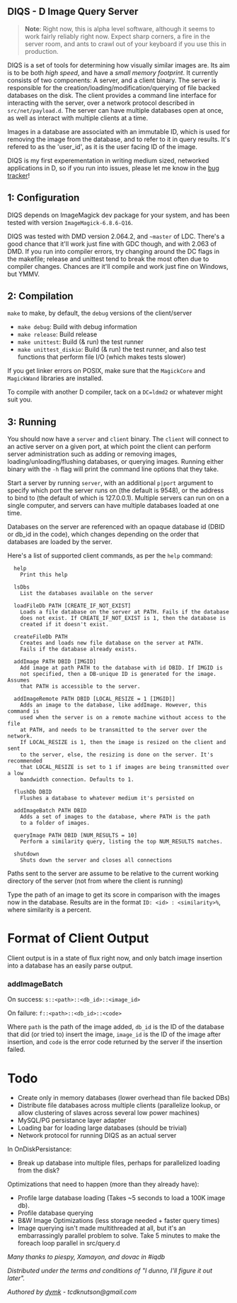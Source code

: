 DIQS - D Image Query Server
---------------------------

> **Note**: Right now, this is alpha level software, although it seems to work
fairly reliably right now. Expect sharp corners, a fire in the server room, and
ants to crawl out of your keyboard if you use this in production.

DIQS is a set of tools for determining how visually similar images are. Its aim is to
be both _high speed_, and have a _small memory footprint_. It currently
consists of two components: A server, and a client binary. The server is
responsible for the creation/loading/modification/querying of file backed
databases on the disk. The client provides a command line interface for
interacting with the server, over a network protocol described in `src/net/payload.d`.
The server can have multiple databases open at once, as well as interact with
multiple clients at a time.

Images in a database are associated with an immutable ID, which
is used for removing the image from the database, and to refer to it in query
results. It's refered to as the 'user_id', as it is the user facing ID of the image.

DIQS is my first experementation in writing medium sized, networked applications
in D, so if you run into issues, please let me know in the [bug tracker](https://github.com/dymk/diqs/issues)!

1: Configuration
----------------

DIQS depends on ImageMagick dev package for your system, and has been tested with
version `ImageMagick-6.8.6-Q16`.

DIQS was tested with DMD version 2.064.2, and `~master` of LDC. There's a good
chance that it'll work just fine with GDC though, and with 2.063 of DMD. If you
run into compiler errors, try changing around the DC flags in the makefile;
release and unittest tend to break the most often due to compiler changes. Chances
are it'll compile and work just fine on Windows, but YMMV.

2: Compilation
--------------

`make` to make, by default, the `debug` versions of the client/server
 * `make debug`: Build with debug information
 * `make release`: Build release
 * `make unittest`: Build (& run) the test runner
 * `make unittest_diskio`: Build (& run) the test runner, and also test functions that perform file I/O (which makes tests slower)

If you get linker errors on POSIX, make sure that the `MagickCore` and
`MagickWand` libraries are installed.

To compile with another D compiler, tack on a `DC=ldmd2` or whatever might suit you.

3: Running
----------

You should now have a `server` and `client` binary. The `client` will
connect to an active server on a given port, at which point the client can perform
server administration such as adding or removing images, loading/unloading/flushing
databases, or querying images. Running either binary with the `-h` flag will
print the command line options that they take.

Start a server by running `server`, with an additional `p|port` argument to
specify which port the server runs on (the default is 9548), or the address to
bind to (the default of which is 127.0.0.1). Multiple servers can run on
on a single computer, and servers can have multiple databases loaded at
one time.

Databases on the server are referenced with an opaque database id (DBID or db_id in the code),
which changes depending on the order that databases are loaded by the server.

Here's a list of supported client commands, as per the `help` command:

```
  help
    Print this help

  lsDbs
    List the databases available on the server

  loadFileDb PATH [CREATE_IF_NOT_EXIST]
    Loads a file database on the server at PATH. Fails if the database
    does not exist. If CREATE_IF_NOT_EXIST is 1, then the database is
    created if it doesn't exist.

  createFileDb PATH
    Creates and loads new file database on the server at PATH.
    Fails if the database already exists.

  addImage PATH DBID [IMGID]
    Add image at path PATH to the database with id DBID. If IMGID is
    not specified, then a DB-unique ID is generated for the image. Assumes
    that PATH is accessible to the server.

  addImageRemote PATH DBID [LOCAL_RESIZE = 1 [IMGID]]
    Adds an image to the database, like addImage. However, this command is
    used when the server is on a remote machine without access to the file
    at PATH, and needs to be transmitted to the server over the network.
    If LOCAL_RESIZE is 1, then the image is resized on the client and sent
    to the server, else, the resizing is done on the server. It's recommended
    that LOCAL_RESIZE is set to 1 if images are being transmitted over a low
    bandwidth connection. Defaults to 1.

  flushDb DBID
    Flushes a database to whatever medium it's persisted on

  addImageBatch PATH DBID
    Adds a set of images to the database, where PATH is the path
    to a folder of images.

  queryImage PATH DBID [NUM_RESULTS = 10]
    Perform a similarity query, listing the top NUM_RESULTS matches.

  shutdown
    Shuts down the server and closes all connections
```

Paths sent to the server are assume to be relative to the current working
directory of the server (not from where the client is running)

Type the path of an image to get its score in comparison with the images
now in the database.
Results are in the format `ID: <id> : <similarity>%`, where similarity
is a percent.

Format of Client Output
=======================

Client output is in a state of flux right now, and only batch image insertion
into a database has an easily parse  output.

### addImageBatch
On success:
  `s::<path>::<db_id>::<image_id>`

On failure:
  `f::<path>::<db_id>::<code>`

Where `path` is the path of the image added, `db_id` is the ID of the database
that did (or tried to) insert the image, `image_id` is the ID of the image after
insertion, and `code` is the error code returned by the server if the insertion
failed.

Todo
====
  * Create only in memory databases (lower overhead than file backed DBs)
  * Distribute file databases across multiple clients (parallelize lookup, or
    allow clustering of slaves across several low power machines)
  * MySQL/PG persistance layer adapter
  * Loading bar for loading large databases (should be trivial)
  * Network protocol for running DIQS as an actual server

In OnDiskPersistance:
  * Break up database into multiple files, perhaps for parallelized
    loading from the disk?

Optimizations that need to happen (more than they already have):
  * Profile large database loading (Takes ~5 seconds to load a 100K image db).
  * Profile database querying
  * B&W Image Optimizations (less storage needed + faster query times)
  * Image querying isn't made multithreaded at all, but it's an
    embarrassingly parallel problem to solve. Take 5 minutes to make the
    foreach loop parallel in src/query.d


_Many thanks to piespy, Xamayon, and dovac in #iqdb_

_Distributed under the terms and conditions of "I dunno, I'll figure
it out later"._

_Authored by [dymk](https://www.github.com/dymk/) - tcdknutson@gmail.com_
